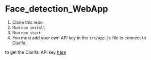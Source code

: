 # Face_detection_WebApp


1. Clone this repo
2. Run `npm install`
3. Run `npm start`
4. You must add your own API key in the `src/App.js` file to connect to Clarifai.

to get the Clarifai API key [here](https://www.clarifai.com/)
